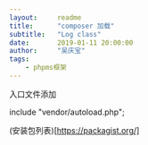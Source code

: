 ```yaml
---
layout:     readme
title:      "composer 加载"
subtitle:   "Log class"
date:       2019-01-11 20:00:00
author:     "吴庆宝"
tags:
    - phpms框架
---
```


入口文件添加

include "vendor/autoload.php";

(安装包列表)[https://packagist.org/]